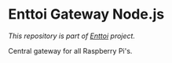 # Enttoi Gateway Node.js

*This repository is part of [Enttoi](http://enttoi.github.io/) project.*

Central gateway for all Raspberry Pi's. 

